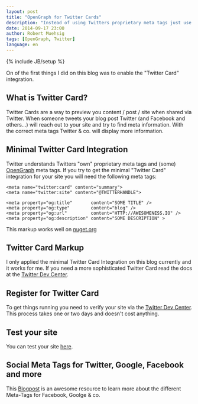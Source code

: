 ```yaml
---
layout: post
title: "OpenGraph for Twitter Cards"
description: "Instead of using Twitters proprietary meta tags just use OpenGraph"
date: 2014-09-17 23:00
author: Robert Muehsig
tags: [OpenGraph, Twitter]
language: en
---
```

{% include JB/setup %}

On of the first things I did on this blog was to enable the "Twitter Card" integration. 

## What is Twitter Card?
Twitter Cards are a way to preview you content / post / site when shared via Twitter. When someone tweets your blog post Twitter (and Facebook and others...) will reach out to your site and try to find meta information. With the correct meta tags Twitter & co. will display more information.

## Minimal Twitter Card Integration
Twitter understands Twitters "own" proprietary meta tags and (some) [OpenGraph](http://ogp.me/) meta tags.
If you try to get the minimal "Twitter Card" integration for your site you will need the following meta tags:

    <meta name="twitter:card" content="summary">
    <meta name="twitter:site" content="@TWITTERHANDLE"> 

    <meta property="og:title"       content="SOME TITLE" />
    <meta property="og:type"        content="blog" /> 
    <meta property="og:url"         content="HTTP://AWESOMENESS.IO" /> 
    <meta property="og:description" content="SOME DESCRIPTION" >

This markup works well on [nuget.org](https://github.com/NuGet/NuGetGallery/pull/2173)

## Twitter Card Markup
I only applied the minimal Twitter Card Integration on this blog currently and it works for me. If you need a more sophisticated Twitter Card read the docs at the [Twitter Dev Center](https://dev.twitter.com/cards/types). 

## Register for Twitter Card
To get things running you need to verify your site via the [Twitter Dev Center](https://dev.twitter.com/cards/overview). This process takes one or two days and doesn't cost anything.

## Test your site
You can test your site [here](https://cards-dev.twitter.com/validator).

## Social Meta Tags for Twitter, Google, Facebook and more
This [Blogpost](http://moz.com/blog/meta-data-templates-123) is an awesome resource to learn more about the different Meta-Tags for Facebook, Goolge & co.
